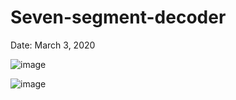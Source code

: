 # Seven-segment-decoder
Date: March 3, 2020


![image](https://user-images.githubusercontent.com/73355680/121497713-57823200-c9a1-11eb-83ab-cadf4056f870.png)

![image](https://user-images.githubusercontent.com/73355680/121497550-2efa3800-c9a1-11eb-801a-ce1086a81797.png)

